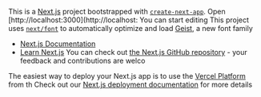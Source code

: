 This is a [Next.js](https://nextjs.org) project bootstrapped with [`create-next-app`](https://nextjs.org/docs/app/api-reference/cli/create-next-app).
Open [http://localhost:3000](http://localhost:
You can start editing 
This project uses [`next/font`](https://nextjs.org/docs/app/building-your-application/optimizing/fonts) to automatically optimize and load [Geist](https://vercel.com/font), a new font family

- [Next.js Documentation](https://nextjs.org/docs) 
- [Learn Next.js](https://nextjs.org/learn)
You can check out [the Next.js GitHub repository](https://github.com/vercel/next.js) - your feedback and contributions are welco

The easiest way to deploy your Next.js app is to use the [Vercel Platform](https://vercel.com/new?utm_medium=default-template&filter=next.js&utm_source=create-next-app&utm_campaign=create-next-app-readme) from th
Check out our [Next.js deployment documentation](https://nextjs.org/docs/app/building-your-application/deploying) for more details
